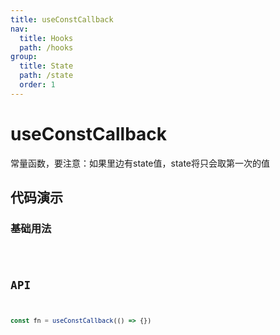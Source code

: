 ```yaml
---
title: useConstCallback
nav:
  title: Hooks
  path: /hooks
group:
  title: State
  path: /state
  order: 1
---
```


# useConstCallback

常量函数，要注意：如果里边有state值，state将只会取第一次的值

## 代码演示

### 基础用法

<code src="./demo/demo1.tsx" />

## API

```typescript
const fn = useConstCallback(() => {})
```
